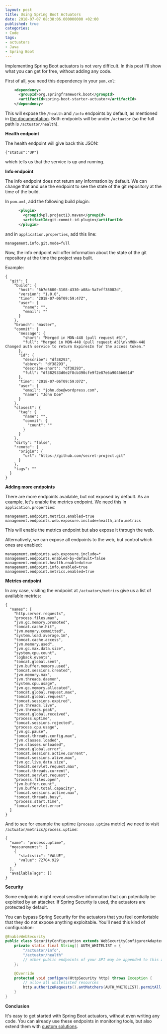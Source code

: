 ```yaml
---
layout: post
title: Using Spring Boot Actuators
date: 2018-07-07 08:38:06.000000000 +02:00
published: true
categories:
- Code
tags:
- actuators
- Java
- Spring Boot
---
```


Implementing Spring Boot actuators is not very difficult. In this post I'll show what you can get for free, without adding any code.

<!--more-->

First of all, you need this dependency in your <code>pom.xml</code>:

```xml
    <dependency>
      <groupId>org.springframework.boot</groupId>
      <artifactId>spring-boot-starter-actuator</artifactId>
    </dependency>
```

This will expose the <code>/health</code> and <code>/info</code> endpoints by default, as mentioned in <a href="https://docs.spring.io/spring-boot/docs/current/reference/html/production-ready-endpoints.html">the documentation</a>. Both endpoints will be under <code>/actuator</code> (so the full path is <code>/actuator/health</code>).

<strong>Health endpoint</strong>

The health endpoint will give back this JSON:

```
{"status":"UP"}
```

which tells us that the service is up and running.

<strong>Info endpoint</strong>

The info endpoint does not return any information by default. We can change that and use the endpoint to see the state of the git repository at the time of the build.

In <code>pom.xml</code>, add the following build plugin:

```xml
      <plugin>
        <groupId>pl.project13.maven</groupId>
        <artifactId>git-commit-id-plugin</artifactId>
      </plugin>
```

and in <code>application.properties</code>, add this line:

```
management.info.git.mode=full
```

Now, the info endpoint will offer information about the state of the git repository at the time the project was built.

Example:

```
{
  "git": {
    "build": {
      "host": "6b7e5600-3108-4330-a08a-5a7eff38002d",
      "version": "1.0.0",
      "time": "2018-07-06T09:59:47Z",
      "user": {
        "name": "",
        "email": ""
      }
    },
    "branch": "master",
    "commit": {
      "message": {
        "short": "Merged in MON-448 (pull request #3)",
        "full": "Merged in MON-448 (pull request #3)\n\nMON-448 Changed auth service to return ExpiresIn for the access token."
      },
      "id": {
        "describe": "df38293",
        "abbrev": "df38293",
        "describe-short": "df38293",
        "full": "df382933d0e2f8cb390cfe9f2e87e6a9046b661d"
      },
      "time": "2018-07-06T09:59:07Z",
      "user": {
        "email": "john.doe@wordpress.com",
        "name": "John Doe"
      }
    },
    "closest": {
      "tag": {
        "name": "",
        "commit": {
          "count": ""
        }
      }
    },
    "dirty": "false",
    "remote": {
      "origin": {
        "url": "https://github.com/secret-project.git"
      }
    },
    "tags": ""
  }
}
```

<strong>Adding more endpoints</strong>

There are more endpoints available, but not exposed by default. As an example, let's enable the metrics endpoint. We need this in <code>application.properties</code>:

```
management.endpoint.metrics.enabled=true
management.endpoints.web.exposure.include=health,info,metrics
```

This will enable the metrics endpoint but also expose it through the web.

Alternatively, we can expose all endpoints to the web, but control which ones are enabled:

```
management.endpoints.web.exposure.include=*
management.endpoints.enabled-by-default=false
management.endpoint.health.enabled=true
management.endpoint.info.enabled=true
management.endpoint.metrics.enabled=true
```

<strong>Metrics endpoint</strong>

In any case, visiting the endpoint at <code>/actuators/metrics</code> give us a list of available metrics:

```
{
  "names": [
    "http.server.requests",
    "process.files.max",
    "jvm.gc.memory.promoted",
    "tomcat.cache.hit",
    "jvm.memory.committed",
    "system.load.average.1m",
    "tomcat.cache.access",
    "jvm.memory.used",
    "jvm.gc.max.data.size",
    "system.cpu.count",
    "logback.events",
    "tomcat.global.sent",
    "jvm.buffer.memory.used",
    "tomcat.sessions.created",
    "jvm.memory.max",
    "jvm.threads.daemon",
    "system.cpu.usage",
    "jvm.gc.memory.allocated",
    "tomcat.global.request.max",
    "tomcat.global.request",
    "tomcat.sessions.expired",
    "jvm.threads.live",
    "jvm.threads.peak",
    "tomcat.global.received",
    "process.uptime",
    "tomcat.sessions.rejected",
    "process.cpu.usage",
    "jvm.gc.pause",
    "tomcat.threads.config.max",
    "jvm.classes.loaded",
    "jvm.classes.unloaded",
    "tomcat.global.error",
    "tomcat.sessions.active.current",
    "tomcat.sessions.alive.max",
    "jvm.gc.live.data.size",
    "tomcat.servlet.request.max",
    "tomcat.threads.current",
    "tomcat.servlet.request",
    "process.files.open",
    "jvm.buffer.count",
    "jvm.buffer.total.capacity",
    "tomcat.sessions.active.max",
    "tomcat.threads.busy",
    "process.start.time",
    "tomcat.servlet.error"
  ]
}
```

And to see for example the uptime (<code>process.uptime</code> metric) we need to visit <code>/actuator/metrics/process.uptime</code>:

```
{
  "name": "process.uptime",
  "measurements": [
    {
      "statistic": "VALUE",
      "value": 72704.929
    }
  ],
  "availableTags": []
}
```

<strong>Security</strong>

Some endpoints might reveal sensitive information that can potentially be exploited by an attacker. If Spring Security is used, the actuators are protected by default.

You can bypass Spring Security for the actuators that you feel comfortable that they do not expose anything exploitable. You'll need this kind of configuration:

```java
@EnableWebSecurity
public class SecurityConfiguration extends WebSecurityConfigurerAdapter {
    private static final String[] AUTH_WHITELIST = {
        "/actuator/info",
        "/actuator/health"
        // other public endpoints of your API may be appended to this array
    };

    @Override
    protected void configure(HttpSecurity http) throws Exception {
        // allow all whitelisted resources
        http.authorizeRequests().antMatchers(AUTH_WHITELIST).permitAll();
    }
}
```

<strong>Conclusion</strong>

It's easy to get started with Spring Boot actuators, without even writing any code. You can already use these endpoints in monitoring tools, but also extend them with <a href="https://docs.spring.io/spring-boot/docs/current/reference/html/production-ready-endpoints.html#production-ready-endpoints-custom">custom solutions</a>.
